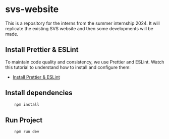 # svs-website

This is a repository for the interns from the summer internship 2024. It will replicate the existing SVS website and then some developments will be made.

## Install Prettier & ESLint

To maintain code quality and consistency, we use Prettier and ESLint. Watch this tutorial to understand how to install and configure them:

- [Install Prettier & ESLint](https://www.youtube.com/watch?v=d0Rznyt7nsc)

## Install dependencies

```bash
    npm install
```

## Run Project

```bash
    npm run dev
```
